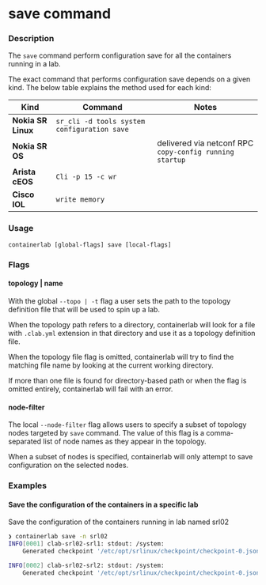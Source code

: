# save command

### Description

The `save` command perform configuration save for all the containers running in a lab.

The exact command that performs configuration save depends on a given kind. The below table explains the method used for each kind:

| Kind               | Command                                     | Notes                                                   |
| ------------------ | ------------------------------------------- | ------------------------------------------------------- |
| **Nokia SR Linux** | `sr_cli -d tools system configuration save` |                                                         |
| **Nokia SR OS**    |                                             | delivered via netconf RPC `copy-config running startup` |
| **Arista cEOS**    | `Cli -p 15 -c wr`                           |                                                         |
| **Cisco IOL**      | `write memory`                              |                                                         |

### Usage

`containerlab [global-flags] save [local-flags]`

### Flags

#### topology | name

With the global `--topo | -t` flag a user sets the path to the topology definition file that will be used to spin up a lab.

When the topology path refers to a directory, containerlab will look for a file with `.clab.yml` extension in that directory and use it as a topology definition file.

When the topology file flag is omitted, containerlab will try to find the matching file name by looking at the current working directory.

If more than one file is found for directory-based path or when the flag is omitted entirely, containerlab will fail with an error.

#### node-filter

The local `--node-filter` flag allows users to specify a subset of topology nodes targeted by `save` command. The value of this flag is a comma-separated list of node names as they appear in the topology.

When a subset of nodes is specified, containerlab will only attempt to save configuration on the selected nodes.

### Examples

#### Save the configuration of the containers in a specific lab

Save the configuration of the containers running in lab named srl02

```bash
❯ containerlab save -n srl02
INFO[0001] clab-srl02-srl1: stdout: /system:
    Generated checkpoint '/etc/opt/srlinux/checkpoint/checkpoint-0.json' with name 'checkpoint-2020-11-18T09:00:54.998Z' and comment ''

INFO[0002] clab-srl02-srl2: stdout: /system:
    Generated checkpoint '/etc/opt/srlinux/checkpoint/checkpoint-0.json' with name 'checkpoint-2020-11-18T09:00:56.444Z' and comment ''
```
